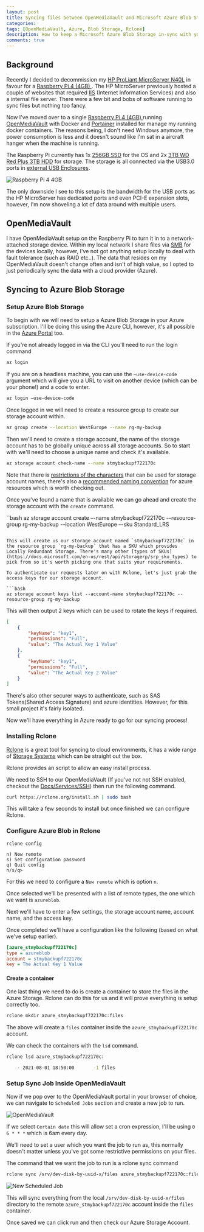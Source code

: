 ```yaml
---
layout: post
title: Syncing files between OpenMediaVault and Microsoft Azure Blob Storage with Rclone
categories:
tags: [OpenMediaVault, Azure, Blob Storage, Rclone]
description: How to keep a Microsoft Azure Blob Storage in-sync with your OpenMediaVault files
comments: true
---
```


## Background

Recently I decided to decommission my [HP ProLiant MicroServer N40L](https://www.hp.com/nz-en/pdf/HP_ProLiant_MicroServer_tcm_194_1127013.pdf) 
in favour for a [Raspberry Pi 4 (4GB)
](https://amzn.to/3j8ecpj). The HP MicroServer previously hosted a couple of websites that required [IIS](https://en.wikipedia.org/wiki/Internet_Information_Services) (Internet Information Services) and also a internal file server. There were a few bit and bobs of software running to sync files but nothing too fancy.

Now I've moved over to a single [Raspberry Pi 4 (4GB)
](https://amzn.to/3j8ecpj) running [OpenMediaVault](https://www.openmediavault.org/) with Docker and [Portainer](https://www.portainer.io/) installed for manage my running docker containers. The reasons being, I don't need Windows anymore, the power consumption is less and it doesn't sound like I'm sat in a aircraft hanger when the machine is running.

The Raspberry Pi currently has 1x [256GB SSD](https://amzn.to/3C3Rnvr) for the OS and 2x [3TB WD Red Plus 3TB HDD](https://amzn.to/3C4dfHf) for storage. The storage is all connected via the USB3.0 ports in [external USB Enclosures](https://amzn.to/2WIT8y9).

![Raspberry Pi 4 4GB](/assets/posts/2021-08-01-syncing-files-between-openmediavault-and-microsoft-azure-blob-storage-with-rclone/raspberry_pi.gif "Raspberry Pi 4 4GB")

The only downside I see to this setup is the bandwidth for the USB ports as the HP MicroServer has dedicated ports and even PCI-E expansion slots, however, I'm now shoveling a lot of data around with multiple users.

## OpenMediaVault

I have OpenMediaVault setup on the Raspberry Pi to turn it in to a network-attached storage device. Within my local network I share files via [SMB](https://en.wikipedia.org/wiki/Server_Message_Block) for the devices locally, however, I've not got anything setup locally to deal with fault tolerance (such as RAID etc..). The data that resides on my OpenMediaVault doesn't change often and isn't of high value, so I opted to just periodically sync the data with a cloud provider (Azure).

## Syncing to Azure Blob Storage

### Setup Azure Blob Storage

To begin with we will need to setup a Azure Blob Storage in your Azure subscription. I'll be doing this using the Azure CLI, however, it's all possible in the [Azure Portal](https://portal.azure.com/) too.

If you're not already logged in via the CLI you'll need to run the login command

```bash
az login
```

If you are on a headless machine, you can use the `–use-device-code` argument which will give you a URL to visit on another device (which can be your phone!) and a code to enter.

```bash
az login –use-device-code
```

Once logged in we will need to create a resource group to create our storage account within.

```bash
az group create --location WestEurope --name rg-my-backup
```

Then we'll need to create a storage account, the name of the storage account has to be globally unique across all storage accounts. So to start with we'll need to choose a unique name and check it's available.

```bash
az storage account check-name --name stmybackupf722170c
```

Note that there is [restrictions of the characters](https://docs.microsoft.com/en-us/azure/azure-resource-manager/management/resource-name-rules#microsoftstorage) that can be used for storage account names, there's also a [recommended naming convention](https://docs.microsoft.com/en-us/azure/cloud-adoption-framework/ready/azure-best-practices/resource-abbreviations) for azure resources which is worth checking out. 

Once you've found a name that is available we can go ahead and create the storage account with the `create` command.

``bash
az storage account create –-name stmybackupf722170c -–resource-group rg-my-backup -–location WestEurope –-sku Standard_LRS
```

This will create us our storage account named `stmybackupf722170c` in the resource group `rg-my-backup` that has a SKU which provides Locally Redundant Storage. There's many other [types of SKUs](https://docs.microsoft.com/en-us/rest/api/storagerp/srp_sku_types) to pick from so it's worth picking one that suits your requirements.

To authenticate our requests later on with Rclone, let's just grab the access keys for our storage account.

```bash
az storage account keys list --account-name stmybackupf722170c --resource-group rg-my-backup
```

This will then output 2 keys which can be used to rotate the keys if required.

```json
[
    {
        "keyName": "key1",
        "permissions": "Full",
        "value": "The Actual Key 1 Value"
    },
    {
        "keyName": "key1",
        "permissions": "Full",
        "value": "The Actual Key 2 Value"
    }
]
```

There's also other securer ways to authenticate, such as SAS Tokens(Shared Access Signature) and azure identities. However, for this small project it's fairly isolated.

Now we'll have everything in Azure ready to go for our syncing process!

### Installing Rclone

[Rclone](https://rclone.org/) is a great tool for syncing to cloud environments, it has a wide range of [Storage Systems](https://rclone.org/overview/) which can be straight out the box.

Rclone provides an script to allow an easy install process.

We need to SSH to our OpenMediaVault (If you've not not SSH enabled, checkout the [Docs/Services/SSH](https://openmediavault.readthedocs.io/en/5.x/administration/services/ssh.html)) then run the following command.

```bash
curl https://rclone.org/install.sh | sudo bash
```

This will take a few seconds to install but once finished we can configure Rclone.

### Configure Azure Blob in Rclone

```
rclone config

n) New remote
s) Set configuration password
q) Quit config
n/s/q>
```

For this we need to configure a `New remote` which is option `n`.

Once selected we'll be presented with a list of remote types, the one which we want is `azureblob`.

Next we'll have to enter a few settings, the storage account name, account name, and the access key.

Once completed we'll have a configuration like the following (based on what we've setup earlier).
```ini
[azure_stmybackupf722170c]
type = azureblob
account = stmybackupf722170c
key = The Actual Key 1 Value
```

#### Create a container

One last thing we need to do is create a container to store the files in the Azure Storage. Rclone can do this for us and it will prove everything is setup correctly too.

```bash
rclone mkdir azure_stmybackupf722170c:files
```

The above will create a `files` container inside the `azure_stmybackupf722170c` account.

We can check the containers with the `lsd` command.

```bash
rclone lsd azure_stmybackupf722170c:

    - 2021-08-01 18:50:00       -1 files
```


### Setup Sync Job Inside OpenMediaVault

Now if we pop over to the OpenMediaVault portal in your browser of choice, we can navigate to `Scheduled Jobs` section and create a new job to run.

![OpenMediaVault](/assets/posts/2021-08-01-syncing-files-between-openmediavault-and-microsoft-azure-blob-storage-with-rclone/openmediavault.png "OpenMediaVault")

If we select `Certain date` this will allow set a cron expression, I'll be using `0 6 * * *` which is 6am every day.

We'll need to set a user which you want the job to run as, this normally doesn't matter unless you've got some restrictive permissions on your files.

The command that we want the job to run is a rclone sync command

```bash
rclone sync /srv/dev-disk-by-uuid-x/files azure_stmybackupf722170c:files
```

![New Scheduled Job](/assets/posts/2021-08-01-syncing-files-between-openmediavault-and-microsoft-azure-blob-storage-with-rclone/openmediavault_new_scheduled_job.png "New Scheduled Job")

This will sync everything from the local `/srv/dev-disk-by-uuid-x/files` directory to the remote `azure_stmybackupf722170c` account inside the `files` container.

Once saved we can click run and then check our Azure Storage Account.

